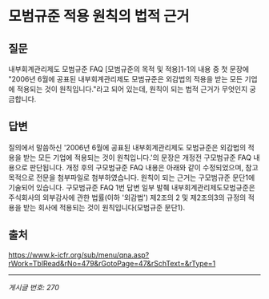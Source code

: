 # 모범규준 적용 원칙의 법적 근거

## 질문
내부회계관리제도 모범규준 FAQ [모범규준의 목적 및 적용]1-1의 내용 중 첫 문장에
"2006년 6월에 공표된 내부회계관리제도 모범규준은 외감법의 적용을 받는 모든 기업에 적용되는 것이 원칙입니다."라고 되어 있는데,
원칙이 되는 법적 근거가 무엇인지 궁금합니다.

## 답변
질의에서 말씀하신 '2006년 6월에 공표된 내부회계관리제도 모범규준은 외감법의 적용을 받는 모든 기업에 적용되는 것이 원칙입니다.'의 문장은 개정전 구모범규준 FAQ 내용으로 판단됩니다.
개정 후의 구모범규준 FAQ 내용은 아래와 같이 수정되었으며, 참고목적으로 전문을 첨부파일로 첨부하였습니다.
원칙이 되는 근거는 구모범규준 문단1에 기술되어 있습니다.
구모범규준 FAQ 1번 답변 일부 발췌
내부회계관리제도모범규준은 주식회사의 외부감사에 관한 법률(이하 '외감법') 제2조의 2 및 제2조의3의 규정의 적용을 받는 회사에 적용되는 것이 원칙입니다(모범규준 문단1).

## 출처
https://www.k-icfr.org/sub/menu/qna.asp?rWork=TblRead&rNo=479&rGotoPage=47&rSchText=&rType=1

---
*게시글 번호: 270*
